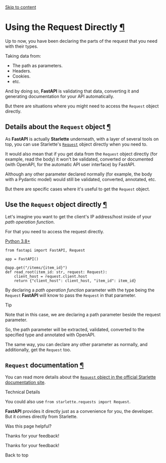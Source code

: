 [Skip to content](https://fastapi.tiangolo.com/advanced/using-request-directly/#using-the-request-directly)

# Using the Request Directly [¶](https://fastapi.tiangolo.com/advanced/using-request-directly/\#using-the-request-directly "Permanent link")

Up to now, you have been declaring the parts of the request that you need with their types.

Taking data from:

- The path as parameters.
- Headers.
- Cookies.
- etc.

And by doing so, **FastAPI** is validating that data, converting it and generating documentation for your API automatically.

But there are situations where you might need to access the `Request` object directly.

## Details about the `Request` object [¶](https://fastapi.tiangolo.com/advanced/using-request-directly/\#details-about-the-request-object "Permanent link")

As **FastAPI** is actually **Starlette** underneath, with a layer of several tools on top, you can use Starlette's [`Request`](https://www.starlette.io/requests/) object directly when you need to.

It would also mean that if you get data from the `Request` object directly (for example, read the body) it won't be validated, converted or documented (with OpenAPI, for the automatic API user interface) by FastAPI.

Although any other parameter declared normally (for example, the body with a Pydantic model) would still be validated, converted, annotated, etc.

But there are specific cases where it's useful to get the `Request` object.

## Use the `Request` object directly [¶](https://fastapi.tiangolo.com/advanced/using-request-directly/\#use-the-request-object-directly "Permanent link")

Let's imagine you want to get the client's IP address/host inside of your _path operation function_.

For that you need to access the request directly.

[Python 3.8+](https://fastapi.tiangolo.com/advanced/using-request-directly/#__tabbed_1_1)

```md-code__content
from fastapi import FastAPI, Request

app = FastAPI()

@app.get("/items/{item_id}")
def read_root(item_id: str, request: Request):
    client_host = request.client.host
    return {"client_host": client_host, "item_id": item_id}

```

By declaring a _path operation function_ parameter with the type being the `Request` **FastAPI** will know to pass the `Request` in that parameter.

Tip

Note that in this case, we are declaring a path parameter beside the request parameter.

So, the path parameter will be extracted, validated, converted to the specified type and annotated with OpenAPI.

The same way, you can declare any other parameter as normally, and additionally, get the `Request` too.

## `Request` documentation [¶](https://fastapi.tiangolo.com/advanced/using-request-directly/\#request-documentation "Permanent link")

You can read more details about the [`Request` object in the official Starlette documentation site](https://www.starlette.io/requests/).

Technical Details

You could also use `from starlette.requests import Request`.

**FastAPI** provides it directly just as a convenience for you, the developer. But it comes directly from Starlette.

Was this page helpful?






Thanks for your feedback!






Thanks for your feedback!


Back to top